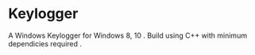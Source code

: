 # Keylogger
A Windows Keylogger for Windows 8, 10 . Build using C++ with minimum dependicies required . 

